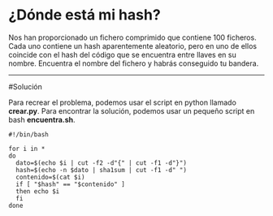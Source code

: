 # ¿Dónde está mi hash?

Nos han proporcionado un fichero comprimido que contiene 100 ficheros. Cada uno contiene un hash aparentemente aleatorio, pero en uno de ellos coincide con el hash del código que se encuentra entre llaves en su nombre. Encuentra el nombre del fichero y habrás conseguido tu bandera.

---------------------------

#Solución

Para recrear el problema, podemos usar el script en python llamado **crear.py**. Para encontrar la solución, podemos usar un pequeño script en bash **encuentra.sh**.

```
#!/bin/bash

for i in * 
do 
  dato=$(echo $i | cut -f2 -d"{" | cut -f1 -d"}") 
  hash=$(echo -n $dato | sha1sum | cut -f1 -d" ")
  contenido=$(cat $i)
  if [ "$hash" == "$contenido" ]
  then echo $i 
  fi 
done
```


